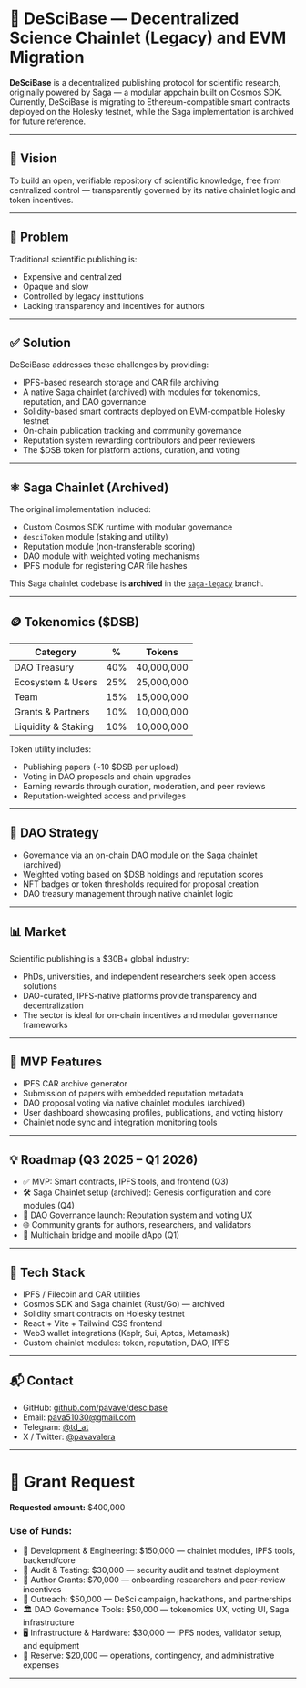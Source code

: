 # 🧠 DeSciBase — Decentralized Science Chainlet (Legacy) and EVM Migration

**DeSciBase** is a decentralized publishing protocol for scientific research, originally powered by Saga — a modular appchain built on Cosmos SDK.  
Currently, DeSciBase is migrating to Ethereum-compatible smart contracts deployed on the Holesky testnet, while the Saga implementation is archived for future reference.

---

## 🔹 Vision

To build an open, verifiable repository of scientific knowledge, free from centralized control — transparently governed by its native chainlet logic and token incentives.

---

## 🚀 Problem

Traditional scientific publishing is:

- Expensive and centralized  
- Opaque and slow  
- Controlled by legacy institutions  
- Lacking transparency and incentives for authors

---

## ✅ Solution

DeSciBase addresses these challenges by providing:

- IPFS-based research storage and CAR file archiving  
- A native Saga chainlet (archived) with modules for tokenomics, reputation, and DAO governance  
- Solidity-based smart contracts deployed on EVM-compatible Holesky testnet  
- On-chain publication tracking and community governance  
- Reputation system rewarding contributors and peer reviewers  
- The $DSB token for platform actions, curation, and voting

---

## ⚛️ Saga Chainlet (Archived)

The original implementation included:

- Custom Cosmos SDK runtime with modular governance  
- `desciToken` module (staking and utility)  
- Reputation module (non-transferable scoring)  
- DAO module with weighted voting mechanisms  
- IPFS module for registering CAR file hashes

This Saga chainlet codebase is **archived** in the [`saga-legacy`](https://github.com/pavave/DeSciBase/tree/saga-legacy) branch.

---

## 🪙 Tokenomics ($DSB)

| Category            | %   | Tokens     |
| ------------------- | --- | ---------- |
| DAO Treasury        | 40% | 40,000,000 |
| Ecosystem & Users   | 25% | 25,000,000 |
| Team                | 15% | 15,000,000 |
| Grants & Partners   | 10% | 10,000,000 |
| Liquidity & Staking | 10% | 10,000,000 |

Token utility includes:

- Publishing papers (~10 $DSB per upload)  
- Voting in DAO proposals and chain upgrades  
- Earning rewards through curation, moderation, and peer reviews  
- Reputation-weighted access and privileges

---

## 🧠 DAO Strategy

- Governance via an on-chain DAO module on the Saga chainlet (archived)  
- Weighted voting based on $DSB holdings and reputation scores  
- NFT badges or token thresholds required for proposal creation  
- DAO treasury management through native chainlet logic

---

## 📊 Market

Scientific publishing is a $30B+ global industry:

- PhDs, universities, and independent researchers seek open access solutions  
- DAO-curated, IPFS-native platforms provide transparency and decentralization  
- The sector is ideal for on-chain incentives and modular governance frameworks

---

## 🧪 MVP Features

- IPFS CAR archive generator  
- Submission of papers with embedded reputation metadata  
- DAO proposal voting via native chainlet modules (archived)  
- User dashboard showcasing profiles, publications, and voting history  
- Chainlet node sync and integration monitoring tools

---

## 💡 Roadmap (Q3 2025 – Q1 2026)

- ✅ MVP: Smart contracts, IPFS tools, and frontend (Q3)  
- 🛠️ Saga Chainlet setup (archived): Genesis configuration and core modules (Q4)  
- 🔄 DAO Governance launch: Reputation system and voting UX  
- 🌐 Community grants for authors, researchers, and validators  
- 📱 Multichain bridge and mobile dApp (Q1)

---

## 🤩 Tech Stack

- IPFS / Filecoin and CAR utilities  
- Cosmos SDK and Saga chainlet (Rust/Go) — archived  
- Solidity smart contracts on Holesky testnet  
- React + Vite + Tailwind CSS frontend  
- Web3 wallet integrations (Keplr, Sui, Aptos, Metamask)  
- Custom chainlet modules: token, reputation, DAO, IPFS

---

## 📬 Contact

- GitHub: [github.com/pavave/descibase](https://github.com/pavave/DeSciBase)  
- Email: [pava51030@gmail.com](mailto:pava51030@gmail.com)  
- Telegram: [@td_at](https://t.me/td_at)  
- X / Twitter: [@pavavalera](https://x.com/_descibase)

---

# 🏁 Grant Request

**Requested amount:** $400,000

### Use of Funds:

- 🔧 Development & Engineering: $150,000 — chainlet modules, IPFS tools, backend/core  
- 🔐 Audit & Testing: $30,000 — security audit and testnet deployment  
- 🧠 Author Grants: $70,000 — onboarding researchers and peer-review incentives  
- 📢 Outreach: $50,000 — DeSci campaign, hackathons, and partnerships  
- 🏛️ DAO Governance Tools: $50,000 — tokenomics UX, voting UI, Saga infrastructure  
- 🖥️ Infrastructure & Hardware: $30,000 — IPFS nodes, validator setup, and equipment  
- 🧾 Reserve: $20,000 — operations, contingency, and administrative expenses

---
